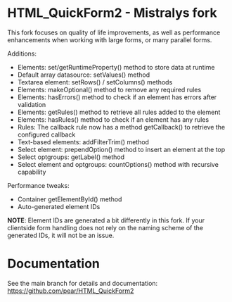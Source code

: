 # HTML_QuickForm2 - Mistralys fork

This fork focuses on quality of life improvements, as well as performance enhancements when working 
with large forms, or many parallel forms. 

Additions:

  * Elements: set/getRuntimeProperty() method to store data at runtime
  * Default array datasource: setValues() method 
  * Textarea element: setRows() / setColumns() methods
  * Elements: makeOptional() method to remove any required rules
  * Elements: hasErrors() method to check if an element has errors after validation
  * Elements: getRules() method to retrieve all rules added to the element
  * Elements: hasRules() method to check if an element has any rules 
  * Rules: The callback rule now has a method getCallback() to retrieve the configured callback
  * Text-based elements: addFilterTrim() method 
  * Select element: prependOption() method to insert an element at the top
  * Select optgroups: getLabel() method
  * Select element and optgroups: countOptions() method with recursive capability

Performance tweaks:

  * Container getElementById() method 
  * Auto-generated element IDs

**NOTE**: Element IDs are generated a bit differently in this fork. If your clientside form 
handling does not rely on the naming scheme of the generated IDs, it will not be an issue.


# Documentation

See the main branch for details and documentation: https://github.com/pear/HTML_QuickForm2
